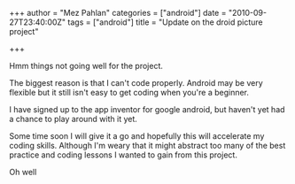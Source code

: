 +++
author = "Mez Pahlan"
categories = ["android"]
date = "2010-09-27T23:40:00Z"
tags = ["android"]
title = "Update on the droid picture project"

+++


Hmm things not going well for the project.

<!--more-->

The biggest reason is that I can't code properly. Android may be very flexible but it still isn't easy to get coding
when you're a beginner.

I have signed up to the app inventor for google android, but haven't yet had a chance to play around with it yet.

Some time soon I will give it a go and hopefully this will accelerate my coding skills. Although I'm weary that it might
abstract too many of the best practice and coding lessons I wanted to gain from this project.

Oh well
